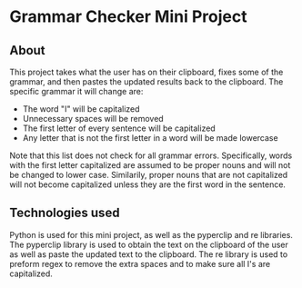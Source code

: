 # Grammar Checker Mini Project
## About
This project takes what the user has on their clipboard, fixes some of the grammar, and then pastes the updated results back to the clipboard. The specific grammar it will change are:
* The word "I" will be capitalized
* Unnecessary spaces will be removed
* The first letter of every sentence will be capitalized
* Any letter that is not the first letter in a word will be made lowercase

Note that this list does not check for all grammar errors. Specifically, words with the first letter capitalized are assumed to be proper nouns and will not be changed to lower case. Similarily, proper nouns that are not capitalized will not become capitalized unless they are the first word in the sentence. 

## Technologies used
Python is used for this mini project, as well as the pyperclip and re libraries. The pyperclip library is used to obtain the text on the clipboard of the user as well as paste the updated text to the clipboard. The re library is used to preform regex to remove the extra spaces and to make sure all I's are capitalized.
